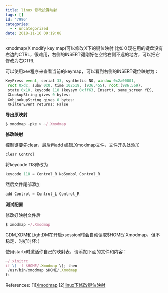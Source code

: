 ```yaml
---
title: linux 修改按键映射
tags: []
id: '7996'
categories:
  - - uncategorized
date: 2018-11-16 09:19:08
---
```



<!-- more -->
xmodmap(X modify key map)可以修改X下的键位映射
比如０现在用的键盘没有右边的CTRL，很难用，右侧的INSERT键刚好在空格右侧不远的地方，可以把它修改为右CTRL

可以使用xev程序来查看当前的keymap，可以看到右侧的INSERT键位映射为：
```js
KeyPress event, serial 33, synthetic NO, window 0x2a00001,
 root 0xdc, subw 0x0, time 102519, (936,455), root:(986,569),
 state 0x10, keycode 118 (keysym 0xff63, Insert), same_screen YES,
 XLookupString gives 0 bytes: 
 XmbLookupString gives 0 bytes: 
 XFilterEvent returns: False
```

**导出原映射**

```js
$ xmodmap -pke > ~/.Xmodmap
```

**修改映射**

控制键要先clear，最后再add
编辑.Xmodmap文件，文件开头处添加
```js
clear Control
```

将keycode 118修改为

```js
keycode 118 = Control_R NoSymbol Control_R
```

然后文件尾部添加
```js
add Control = Control_L Control_R
```

**测试配置**

修改好映射文件后
```js
$ xmodmap ~/.Xmodmap
```

GDM,XDM和LightDM在开启xsession时会自动读取$HOME/.Xmodmap，但不稳定，时好时坏:(

使用startx时激活你自己的映射表，请添加下面的文件和内容：

```js
~/.xinitrc
if \[ -f $HOME/.Xmodmap \]; then
 /usr/bin/xmodmap $HOME/.Xmodmap
fi
```

References:
\[1\][Xmodmap](https://wiki.archlinux.org/index.php/Xmodmap_(%E7%AE%80%E4%BD%93%E4%B8%AD%E6%96%87))
\[2\][linux下修改键位映射](http://blog.kankanan.com/article/linux-4e0b4fee6539952e4f4d66205c04.html)